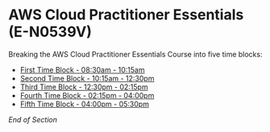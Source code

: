 # AWS Cloud Practitioner Essentials (E-N0539V)

Breaking the AWS Cloud Practitioner Essentials Course into five time blocks: 
* [First Time Block - 08:30am - 10:15am](https://github.com/jamesbuckett/aws-cloud-practitioner-essentials/blob/main/01-first-time-block.md)
* [Second Time Block - 10:15am - 12:30pm](https://github.com/jamesbuckett/aws-cloud-practitioner-essentials/blob/main/02-second-time-block.md) 
* [Third Time Block - 12:30pm - 02:15pm](https://github.com/jamesbuckett/aws-cloud-practitioner-essentials/blob/main/03-third-time-block.md)
* [Fourth Time Block - 02:15pm - 04:00pm](https://github.com/jamesbuckett/aws-cloud-practitioner-essentials/blob/main/04-fourth-time-block.md)
* [Fifth Time Block - 04:00pm - 05:30pm](https://github.com/jamesbuckett/aws-cloud-practitioner-essentials/blob/main/05-fifth-time-block.md)

*End of Section*